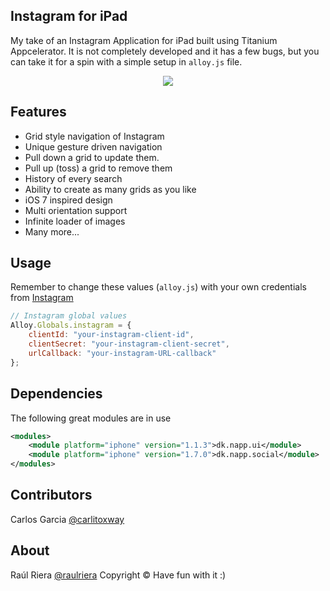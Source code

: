 Instagram for iPad
------
My take of an Instagram Application for iPad built using Titanium Appcelerator. It is not completely developed and it has a few bugs, but you can take it for a spin with a simple setup in `alloy.js` file.

<p align="center">
	<img src="http://github.com/raulriera/Instagram-For-iPad/raw/master/ScreenShot1.jpg" />
</p>

Features
------

* Grid style navigation of Instagram
* Unique gesture driven navigation
* Pull down a grid to update them.
* Pull up (toss) a grid to remove them
* History of every search
* Ability to create as many grids as you like
* iOS 7 inspired design
* Multi orientation support
* Infinite loader of images
* Many more...

Usage
------
Remember to change these values (`alloy.js`) with your own credentials from [Instagram](http://instagram.com/developer/)

```js
// Instagram global values
Alloy.Globals.instagram = {
	clientId: "your-instagram-client-id",
	clientSecret: "your-instagram-client-secret",
	urlCallback: "your-instagram-URL-callback"
};
```

Dependencies
------
The following great modules are in use

```xml
<modules>
    <module platform="iphone" version="1.1.3">dk.napp.ui</module>
    <module platform="iphone" version="1.7.0">dk.napp.social</module>
</modules>
```

Contributors
------
Carlos Garcia [@carlitoxway](https://twitter.com/carlitoxway/)

About
----------
Raúl Riera [@raulriera](https://twitter.com/raulriera/)
Copyright &copy; Have fun with it :)

